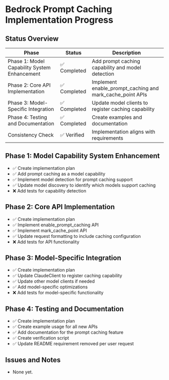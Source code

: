 # Bedrock Prompt Caching Implementation Progress

## Status Overview

| Phase | Status | Description |
|-------|--------|-------------|
| Phase 1: Model Capability System Enhancement | ✅ Completed | Add prompt caching capability and model detection |
| Phase 2: Core API Implementation | ✅ Completed | Implement enable_prompt_caching and mark_cache_point APIs |
| Phase 3: Model-Specific Integration | ✅ Completed | Update model clients to register caching capability |
| Phase 4: Testing and Documentation | ✅ Completed | Create examples and documentation |
| Consistency Check | ✅ Verified | Implementation aligns with requirements |

## Phase 1: Model Capability System Enhancement
- ✅ Create implementation plan
- ✅ Add prompt caching as a model capability
- ✅ Implement model detection for prompt caching support
- ✅ Update model discovery to identify which models support caching
- ❌ Add tests for capability detection

## Phase 2: Core API Implementation
- ✅ Create implementation plan
- ✅ Implement enable_prompt_caching API
- ✅ Implement mark_cache_point API
- ✅ Update request formatting to include caching configuration
- ❌ Add tests for API functionality

## Phase 3: Model-Specific Integration
- ✅ Create implementation plan
- ✅ Update ClaudeClient to register caching capability
- ✅ Update other model clients if needed
- ✅ Add model-specific optimizations
- ❌ Add tests for model-specific functionality

## Phase 4: Testing and Documentation
- ✅ Create implementation plan
- ✅ Create example usage for all new APIs
- ✅ Add documentation for the prompt caching feature
- ✅ Create verification script
- ✅ Update README requirement removed per user request

## Issues and Notes

- None yet.
